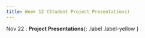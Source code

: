 ```yaml
---
title: Week 12 (Student Project Presentations)
---
```


Nov 22
: **Project Presentations**{: .label .label-yellow }
